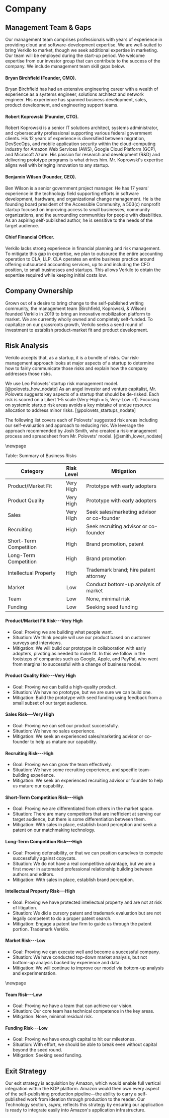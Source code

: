 # Company

## Management Team & Gaps

Our management team comprises professionals with years of experience in providing cloud and software-development expertise. We are well-suited to bring Verkilo to market, though we seek additional expertise in marketing. Our team will be employed during the start-up period. We welcome expertise from our investor group that can contribute to the success of the company. We include management team skill gaps below.

#### Bryan Birchfield (Founder, CMO).

Bryan Birchfield has had an extensive engineering career with a wealth of experience as a systems engineer, solutions architect and network engineer. His experience has spanned business development, sales, product development, and engineering support teams.

#### Robert Koprowski (Founder, CTO).

Robert Koprowski is a senior IT solutions architect, systems administrator, and cybersecurity professional supporting various federal government clients. His 12 years of experience is diversified between migration, DevSecOps, and mobile application security within the cloud-computing industry for Amazon Web Services (AWS), Google Cloud Platform (GCP), and Microsoft Azure. His passion for research and development (R&D) and delivering prototype programs is what drives him. Mr. Koprowski's expertise aligns well with bringing innovation to any startup.

#### Benjamin Wilson (Founder, CEO).

Ben Wilson is a senior government project manager. He has 17 years' experience in the technology field supporting efforts in software development, hardware, and organizational change management. He is the founding board president of the Accessible Community, a 503(c) nonprofit startup focused on improving access to small businesses, community organizations, and the surrounding communities for people with disabilities. As an aspiring self-published author, he is sensitive to the needs of the target audience.

#### Chief Financial Officer.

Verkilo lacks strong experience in financial planning and risk management. To mitigate this gap in expertise, we plan to outsource the entire accounting operation to CLA, LLP. CLA operates an entire business practice around offering outsourced accounting services, up to and including the CFO position, to small businesses and startups. This allows Verkilo to obtain the expertise required while keeping initial costs low.

## Company Ownership

Grown out of a desire to bring change to the self-published writing community, the management team (Birchfield, Koprowski, & Wilson) founded Verkilo in 2019 to bring an innovative mobilization platform to market. We are currently wholly owned and completely self-funded. To capitalize on our grassroots growth, Verkilo seeks a seed round of investment to establish product-market fit and product development.

## Risk Analysis

Verkilo accepts that, as a startup, it is a bundle of risks. Our risk-management approach looks at major aspects of a startup to determine how to fairly communicate those risks and explain how the company addresses those risks.

We use Leo Polovets' startup risk management model. [@polovets_how_nodate] As an angel investor and venture capitalist, Mr. Polovets suggests key aspects of a startup that should be de-risked. Each risk is scored on a Likert 1-5 scale (Very-High = 5, Very-Low =1). Focusing on systemic startup risk areas avoids a key mistake of undue resource allocation to address minor risks. [@polovets_startups_nodate]

The following list covers each of Polovets' suggested risk areas including our self-evaluation and approach to reducing risk. We leverage the approach recommended by Josh Smith, who created a risk-management process and spreadsheet from Mr. Polovets' model. [@smith_lower_nodate]

\newpage

Table: Summary of Business Risks

| Category | Risk Level | Mitigation |
| --- | :---: | --- |
|  Product/Market Fit |  Very High | Prototype with early adopters |
|  Product Quality | Very High | Prototype with early adopters |
|  Sales | Very High | Seek sales/marketing advisor or co-founder |
|  Recruiting | High | Seek recruiting advisor or co-founder |
|  Short-Term Competition | High | Brand promotion, patent |
|  Long-Term Competition | High | Brand promotion |
|  Intellectual Property | High | Trademark brand; hire patent attorney |
|  Market | Low | Conduct bottom-up analysis of market |
|  Team | Low | None, minimal risk |
|  Funding | Low | Seeking seed funding |

#### Product/Market Fit Risk---Very High

- Goal: Proving we are building what people want.
- Situation: We think people will use our product based on customer surveys and interviews.
- Mitigation: We will build our prototype in collaboration with early adopters, pivoting as needed to make fit. In this we follow in the footsteps of companies such as Google, Apple, and PayPal, who went from marginal to successful with a change of business model.

#### Product Quality Risk---Very High

- Goal: Proving we can build a high-quality product.
- Situation: We have no prototype, but we are sure we can build one.
- Mitigation: Build the prototype with seed funding using feedback from a small subset of our target audience.

#### Sales Risk---Very High

- Goal: Proving we can sell our product successfully.
- Situation: We have no sales experience.
- Mitigation: We seek an experienced sales/marketing advisor or co-founder to help us mature our capability.

#### Recruiting Risk---High
- Goal: Proving we can grow the team effectively.
- Situation: We have some recruiting experience, and specific team-building experience.
- Mitigation: We seek an experienced recruiting advisor or founder to help us mature our capability.

#### Short-Term Competition Risk---High
- Goal: Proving we are differentiated from others in the market space.
- Situation: There are many competitors that are inefficient at serving our target audience, but there is some differentiation between them.
- Mitigation: With sales in place, establish brand perception and seek a patent on our matchmaking technology.

#### Long-Term Competition Risk---High
- Goal: Proving defensibility, or that we can position ourselves to compete successfully against copycats.
- Situation: We do not have a real competitive advantage, but we are a first mover in automated professional relationship building between authors and editors.
- Mitigation: With sales in place, establish brand perception.

#### Intellectual Property Risk---High
- Goal: Proving we have protected intellectual property and are not at risk of litigation.
- Situation: We did a cursory patent and trademark evaluation but are not legally competent to do a proper patent search.
- Mitigation: Engage a patent law firm to guide us through the patent portion. Trademark Verkilo.

#### Market Risk---Low

- Goal: Proving we can execute well and become a successful company.
- Situation: We have conducted top-down market analysis, but not bottom-up analysis backed by experience and data.
- Mitigation: We will continue to improve our model via bottom-up analysis and experimentation.

\newpage

#### Team Risk---Low

- Goal: Proving we have a team that can achieve our vision.
- Situation: Our core team has technical competence in the key areas.
- Mitigation: None, minimal residual risk.

#### Funding Risk---Low

- Goal: Proving we have enough capital to hit our milestones.
- Situation: With effort, we should be able to break even without capital beyond the seed round.
- Mitigation: Seeking seed funding.

## Exit Strategy

Our exit strategy is acquisition by Amazon, which would enable full vertical integration within the KDP platform. Amazon would then own every aspect of the self-publishing production pipeline—the ability to carry a self-published work from ideation through production to the reader. Our Technology section, _supra_, reflects this strategy by ensuring our application is ready to integrate easily into Amazon's application infrastructure.
